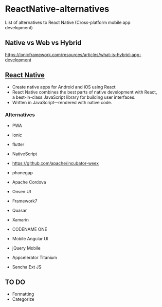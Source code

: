 # ReactNative-alternatives
List of alternatives to React Native (Cross-platform mobile app development)

## Native vs Web vs Hybrid
https://ionicframework.com/resources/articles/what-is-hybrid-app-development



## [React Native](https://facebook.github.io/react-native)
* Create native apps for Android and iOS using React
* React Native combines the best parts of native development with React, a best-in-class JavaScript library for building user interfaces.
* Written in JavaScript—rendered with native code.

### Alternatives

* PWA

* Ionic
* flutter
* NativeScript
* https://github.com/apache/incubator-weex

* phonegap
* Apache Cordova
* Onsen UI
* Framework7
* Quasar
* Xamarin
* CODENAME ONE
* Mobile Angular UI
* jQuery Mobile
* Appcelerator Titanium
* Sencha Ext JS

## TO DO
* Formatting
* Categorize
